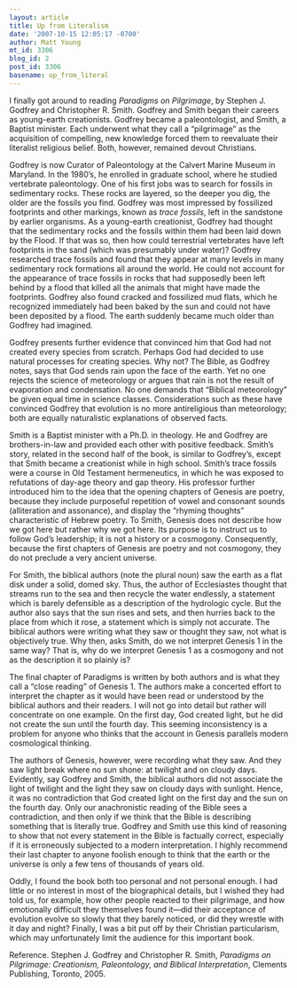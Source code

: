 ```yaml
---
layout: article
title: Up from Literalism
date: '2007-10-15 12:05:17 -0700'
author: Matt Young
mt_id: 3306
blog_id: 2
post_id: 3306
basename: up_from_literal
---
```

I finally got around to reading _Paradigms on Pilgrimage_, by Stephen J. Godfrey and Christopher R. Smith.  Godfrey and Smith began their careers as young-earth creationists. Godfrey became a paleontologist, and Smith, a Baptist minister. Each underwent what they call a “pilgrimage” as the acquisition of compelling, new knowledge forced them to reevaluate their literalist religious belief.  Both, however, remained devout Christians.

Godfrey is now Curator of Paleontology at the Calvert Marine Museum in Maryland.  In the 1980’s, he enrolled in graduate school, where he studied vertebrate paleontology. One of his first jobs was to search for fossils in sedimentary rocks. These rocks are layered, so the deeper you dig, the older are the fossils you find. Godfrey was most impressed by fossilized footprints and other markings, known as _trace fossils_, left in the sandstone by earlier organisms. As a young-earth creationist, Godfrey had thought that the sedimentary rocks and the fossils within them had been laid down by the Flood. If that was so, then how could terrestrial vertebrates have left footprints in the sand (which was presumably under water)?  Godfrey researched trace fossils and found that they appear at many levels in many sedimentary rock formations all around the world.  He could not account for the appearance of trace fossils in rocks that had supposedly been left behind by a flood that killed all the animals that might have made the footprints.  Godfrey also found cracked and fossilized mud flats, which he recognized immediately had been baked by the sun and could not have been deposited by a flood.  The earth suddenly became much older than Godfrey had imagined.

Godfrey presents further evidence that convinced him that God had not created every species from scratch. Perhaps God had decided to use natural processes for creating species. Why not?  The Bible, as Godfrey notes, says that God sends rain upon the face of the earth. Yet no one rejects the science of meteorology or argues that rain is not the result of evaporation and condensation. No one demands that “Biblical meteorology” be given equal time in science classes. Considerations such as these have convinced Godfrey that evolution is no more antireligious than meteorology; both are equally naturalistic explanations of observed facts.

Smith is a Baptist minister with a Ph.D. in theology.  He and Godfrey are brothers-in-law and provided each other with positive feedback.  Smith’s story, related in the second half of the book, is similar to Godfrey’s, except that Smith became a creationist while in high school. Smith’s trace fossils were a course in Old Testament hermeneutics, in which he was exposed to refutations of day-age theory and gap theory.  His professor further introduced him to the idea that the opening chapters of Genesis are poetry, because they include purposeful repetition of vowel and consonant sounds (alliteration and assonance), and display the “rhyming thoughts” characteristic of Hebrew poetry.  To Smith, Genesis does not describe how we got here but rather why we got here.  Its purpose is to instruct us to follow God’s leadership; it is not a history or a cosmogony. Consequently, because the first chapters of Genesis are poetry and not cosmogony, they do not preclude a very ancient universe.  

For Smith, the biblical authors (note the plural noun) saw the earth as a flat disk under a solid, domed sky.  Thus, the author of Ecclesiastes thought that streams run to the sea and then recycle the water endlessly, a statement which is barely defensible as a description of the hydrologic cycle. But the author also says that the sun rises and sets, and then hurries back to the place from which it rose, a statement which is simply not accurate.  The biblical authors were writing what they saw or thought they saw, not what is objectively true. Why then, asks Smith, do we not interpret Genesis 1 in the same way?  That is, why do we interpret Genesis 1 as a cosmogony and not as the description it so plainly is?

The final chapter of Paradigms is written by both authors and is what they call a “close reading” of Genesis 1.  The authors make a concerted effort to interpret the chapter as it would have been read or understood by the biblical authors and their readers. I will not go into detail but rather will concentrate on one example. On the first day, God created light, but he did not create the sun until the fourth day. This seeming inconsistency is a problem for anyone who thinks that the account in Genesis parallels modern cosmological thinking.

The authors of Genesis, however, were recording what they saw.  And they saw light break where no sun shone: at twilight and on cloudy days. Evidently, say Godfrey and Smith, the biblical authors did not associate the light of twilight and the light they saw on cloudy days with sunlight. Hence, it was no contradiction that God created light on the first day and the sun on the fourth day. Only our anachronistic reading of the Bible sees a contradiction, and then only if we think that the Bible is describing something that is literally true. Godfrey and Smith use this kind of reasoning to show that not every statement in the Bible is factually correct, especially if it is erroneously subjected to a modern interpretation.   I highly recommend their last chapter to anyone foolish enough to think that the earth or the universe is only a few tens of thousands of years old.

Oddly, I found the book both too personal and not personal enough. I had little or no interest in most of the biographical details, but I wished they had told us, for example, how other people reacted to their pilgrimage, and how emotionally difficult they themselves found it—did their acceptance of evolution evolve so slowly that they barely noticed, or did they wrestle with it day and night?  Finally, I was a bit put off by their Christian particularism, which may unfortunately limit the audience for this important book.

Reference. Stephen J. Godfrey and Christopher R. Smith, _Paradigms on Pilgrimage: Creationism, Paleontology, and Biblical Interpretation_, Clements Publishing, Toronto, 2005.
